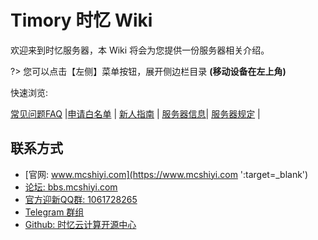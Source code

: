 
# Timory 时忆 Wiki

欢迎来到时忆服务器，本 Wiki 将会为您提供一份服务器相关介绍。  

?> 您可以点击【左侧】菜单按钮，展开侧边栏目录 **(移动设备在左上角)**

快速浏览:

[常见问题FAQ](/zh-CN/guide/faq.md) |[申请白名单](/zh-CN/join/whitelist.md) | [新人指南](/zh-CN/guide/playerGuide.md) | [服务器信息](/zh-CN/guide/serverInfo.md)|  [服务器规定](/zh-CN/join/rules.md) | 

## 联系方式
- [官网: www.mcshiyi.com](https://www.mcshiyi.com ':target=_blank')
- [论坛: bbs.mcshiyi.com](https://bbs.mcshiyi.com ':target=_blank')
- [官方迎新QQ群: 1061728265](https://jq.qq.com/?_wv=1027&k=5BSu3sX ':target=_blank')
- [Telegram 群组](https://t.me/joinchat/IdDH-Egtujuf1UzuCWznJw ':target=_blank')
- [Github: 时忆云计算开源中心](https://github.com/TimoryGroup ':target=_blank')
